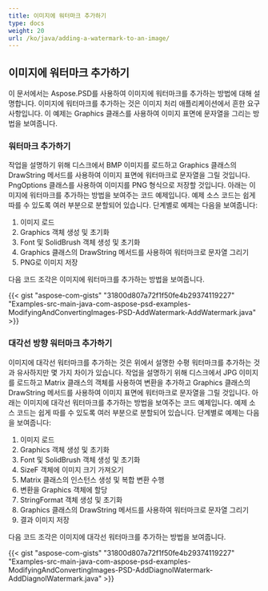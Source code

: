 ```yaml
---
title: 이미지에 워터마크 추가하기
type: docs
weight: 20
url: /ko/java/adding-a-watermark-to-an-image/
---
```


## **이미지에 워터마크 추가하기**
이 문서에서는 Aspose.PSD를 사용하여 이미지에 워터마크를 추가하는 방법에 대해 설명합니다. 이미지에 워터마크를 추가하는 것은 이미지 처리 애플리케이션에서 흔한 요구 사항입니다. 이 예제는 Graphics 클래스를 사용하여 이미지 표면에 문자열을 그리는 방법을 보여줍니다.
### **워터마크 추가하기**
작업을 설명하기 위해 디스크에서 BMP 이미지를 로드하고 Graphics 클래스의 DrawString 메서드를 사용하여 이미지 표면에 워터마크로 문자열을 그릴 것입니다. PngOptions 클래스를 사용하여 이미지를 PNG 형식으로 저장할 것입니다. 아래는 이미지에 워터마크를 추가하는 방법을 보여주는 코드 예제입니다. 예제 소스 코드는 쉽게 따를 수 있도록 여러 부분으로 분할되어 있습니다. 단계별로 예제는 다음을 보여줍니다:

1. 이미지 로드
1. Graphics 객체 생성 및 초기화
1. Font 및 SolidBrush 객체 생성 및 초기화
1. Graphics 클래스의 DrawString 메서드를 사용하여 워터마크로 문자열 그리기
1. PNG로 이미지 저장

다음 코드 조각은 이미지에 워터마크를 추가하는 방법을 보여줍니다.



{{< gist "aspose-com-gists" "31800d807a72f1f50fe4b29374119227" "Examples-src-main-java-com-aspose-psd-examples-ModifyingAndConvertingImages-PSD-AddWatermark-AddWatermark.java" >}}
### **대각선 방향 워터마크 추가하기**
이미지에 대각선 워터마크를 추가하는 것은 위에서 설명한 수평 워터마크를 추가하는 것과 유사하지만 몇 가지 차이가 있습니다. 작업을 설명하기 위해 디스크에서 JPG 이미지를 로드하고 Matrix 클래스의 객체를 사용하여 변환을 추가하고 Graphics 클래스의 DrawString 메서드를 사용하여 이미지 표면에 워터마크로 문자열을 그릴 것입니다. 아래는 이미지에 대각선 워터마크를 추가하는 방법을 보여주는 코드 예제입니다. 예제 소스 코드는 쉽게 따를 수 있도록 여러 부분으로 분할되어 있습니다. 단계별로 예제는 다음을 보여줍니다:

1. 이미지 로드
1. Graphics 객체 생성 및 초기화
1. Font 및 SolidBrush 객체 생성 및 초기화
1. SizeF 객체에 이미지 크기 가져오기
1. Matrix 클래스의 인스턴스 생성 및 복합 변환 수행
1. 변환을 Graphics 객체에 할당
1. StringFormat 객체 생성 및 초기화
1. Graphics 클래스의 DrawString 메서드를 사용하여 워터마크로 문자열 그리기
1. 결과 이미지 저장

다음 코드 조각은 이미지에 대각선 워터마크를 추가하는 방법을 보여줍니다.





{{< gist "aspose-com-gists" "31800d807a72f1f50fe4b29374119227" "Examples-src-main-java-com-aspose-psd-examples-ModifyingAndConvertingImages-PSD-AddDiagnolWatermark-AddDiagnolWatermark.java" >}}

